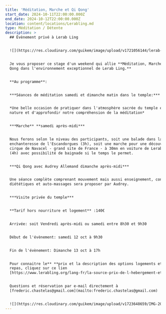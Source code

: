```yaml
---
title: 'Méditation, Marche et Qi Qong'
start_date: 2024-10-11T22:00:00.000Z
end_date: 2024-10-12T22:00:00.000Z
location: content/locations/Lerabling.md
type: Méditation / Détente
description: >
  ## Évènement privé à Lerab Ling


  ![](https://res.cloudinary.com/guikem/image/upload/v1721056144/lerab-ling-2_z3eebr.jpg)


  Je vous proposer ce stage d'un weekend qui allie **Méditation, Marche et Qi
  Qong dans l'environnement exceptionnel de Lerab Ling.**


  **Au programme**:


  ***Séances de méditation samedi et dimanche matin dans le temple:***


  *Une belle occasion de pratiquer dans l'atmosphère sacrée du temple et dans la
  nature et d'approfondir notre compréhension de la méditation*


  ***Marche** **samedi après-midi***


  Nous ferons selon le niveau des participants, soit une balade dans la forêt
  enchanteresse de l'Escandorgues (3h), soit une marche pour une découverte du
  cirque de Navacel - grand site de France - à 30mn en voiture de Lerab Ling
  (4h) avec possibilité de baignade si le temps le permet.


  ***Qi Qong avec Audrey Allemand dimanche après-midi***


  Une séance complète comprenant mouvement mais aussi enseignement, conseil
  diététiques et auto-massages sera proposer par Audrey.


  ***Visite privée du temple***


  **Tarif hors nourriture et logement** :140€


  Arrivée: soit Vendredi après-midi ou samedi entre 8h30 et 9h30


  Début de l'évènement: samedi 12 oct à 9h30


  Fin de l'évènement: Dimanche 13 oct à 17h


  Pour connaitre le** **prix et la description des options logements et des
  repas, cliquez sur ce lien
  [https://www.lerabling.org/lang-fr/la-source-prix-de-l-hebergement-et-des-repas](https://www.lerabling.org/lang-fr/la-source-prix-de-l-hebergement-et-des-repas)


  Questions et réservation par e-mail directement à
  [frederic.chastelas@gmail.com](mailto:frederic.chastelas@gmail.com)


  ![](https://res.cloudinary.com/guikem/image/upload/v1723648659/IMG-20240814-WA0012_qnxy6m.jpg)![](https://res.cloudinary.com/guikem/image/upload/v1725270334/WhatsApp_Image_2022-10-23_at_21.06.58_1_qmve9g.jpg)
---
```


